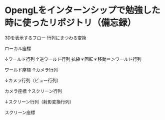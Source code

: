 # OpengLをインターンシップで勉強した時に使ったリポジトリ（備忘録）

3Dを表示するフロー
行列にまつわる変換

ローカル座標

↓ワールド行列	↑逆ワールド行列
拡縮＊回転＊移動＝＞ワールド行列

ワールド座標	↑カメラ行列

↓カメラ行列（ビュー行列）

カメラ座標		↑スクリーン行列

↓スクリーン行列（射影変換行列）

スクリーン座標
